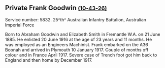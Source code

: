 ## Private Frank Goodwin <small>[(10‑43‑26)](https://brisbane.discovereverafter.com/profile/31967212 "Go to Memorial Information" )</small>

Service number: 5832. 25^th^ Australian Infantry Battalion, Australian Imperial Force

Born to Abraham Goodwin and Elizabeth Smith in Fremantle W.A. on 21 June 1885. He enlisted 20 June 1916 at the age of 23 years and 11 months. He was employed as an Engineers Machinist. Frank embarked on the A36 Boonah and arrived in Plymouth 10 January 1917. Couple of months off colour and in France April 1917. Severe case of Trench foot got him back to England and then home by December 1917.
